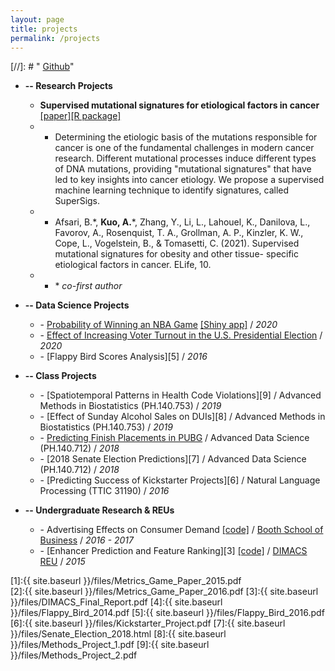 ```yaml
---
layout: page
title: projects
permalink: /projects
---
```


[//]: # "<i class="fab fa-github"></i> <a href = "https://github.com/albertkuo">Github</a>"

* **-- Research Projects**

  * **Supervised mutational signatures for etiological factors in cancer** [[paper]](https://doi.org/10.7554/elife.61082)[[R package]](https://tomasettilab.github.io/supersigs/index.html) 
  * - Determining the etiologic basis of the mutations responsible for cancer is one of the fundamental challenges in modern cancer research. Different mutational processes induce different types of DNA mutations, providing "mutational signatures" that have led to key insights into cancer etiology. We propose a supervised machine learning technique to identify signatures, called SuperSigs.
  * - Afsari, B.*, **Kuo, A.**\*, Zhang, Y., Li, L., Lahouel, K., Danilova, L., Favorov, A., Rosenquist, T. A., Grollman, A. P., Kinzler, K. W., Cope, L., Vogelstein, B., & Tomasetti, C. (2021). Supervised mutational signatures for obesity and other tissue- specific etiological factors in cancer. ELife, 10.
  * - \* *co-first author*

* **-- Data Science Projects**
	* \- [Probability of Winning an NBA Game](https://blog.albertkuo.me/post/probability-of-winning-an-nba-game-a-minute-by-minute-breakdown) [[Shiny app]](https://albertkuo.shinyapps.io/nba_comeback/) / *2020*
	* \- [Effect of Increasing Voter Turnout in the U.S. Presidential Election](https://blog.albertkuo.me/post/effect-of-increasing-voter-turnout-in-the-u-s/) / *2020*
	* \- [Flappy Bird Scores Analysis][5] / *2016* 
  
* **-- Class Projects**
  * \- [Spatiotemporal Patterns in Health Code Violations][9] / Advanced Methods in Biostatistics (PH.140.753) / *2019* 
  * \- [Effect of Sunday Alcohol Sales on DUIs][8] / Advanced Methods in Biostatistics (PH.140.753) / *2019* 
  * \- [Predicting Finish Placements in PUBG](https://pubg-prediction.github.io/project/) / Advanced Data Science (PH.140.712) / *2018* 
  * \- [2018 Senate Election Predictions][7] / Advanced Data Science (PH.140.712) / *2018*
  * \- [Predicting Success of Kickstarter Projects][6] / Natural Language Processing (TTIC 31190) / *2016* 

* **-- Undergraduate Research & REUs**
  * \- Advertising Effects on Consumer Demand [[code]](https://github.com/albertkuo/ra_booth) / [Booth School of Business](https://www.chicagobooth.edu/) / *2016 - 2017*
  * \- [Enhancer Prediction and Feature Ranking][3] [[code]](https://github.com/albertkuo/dimacs) / [DIMACS REU](http://reu.dimacs.rutgers.edu/) / *2015*

[1]:{{ site.baseurl }}/files/Metrics_Game_Paper_2015.pdf   
[2]:{{ site.baseurl }}/files/Metrics_Game_Paper_2016.pdf 
[3]:{{ site.baseurl }}/files/DIMACS_Final_Report.pdf
[4]:{{ site.baseurl }}/files/Flappy_Bird_2014.pdf
[5]:{{ site.baseurl }}/files/Flappy_Bird_2016.pdf
[6]:{{ site.baseurl }}/files/Kickstarter_Project.pdf
[7]:{{ site.baseurl }}/files/Senate_Election_2018.html
[8]:{{ site.baseurl }}/files/Methods_Project_1.pdf
[9]:{{ site.baseurl }}/files/Methods_Project_2.pdf

